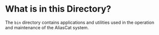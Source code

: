 <!--      File:	bin/1st-read-me.md                -->

# What is in this Directory? #

The `bin` directory contains applications and utilities used in the
operation and maintenance of the AliasCat system.

<!-- 29-MAY-2015 BC -->
